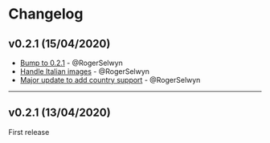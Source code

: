# Changelog

## v0.2.1 (15/04/2020)
- [Bump to 0.2.1](https://github.com/RogerSelwyn/skyq_remote/commit/afa4247830672bb7b6df6ea333569916c988086f) - @RogerSelwyn
- [Handle Italian images](https://github.com/RogerSelwyn/skyq_remote/commit/66fdeaef0948df65b4739d97c10d31324ecc221b) - @RogerSelwyn
- [Major update to add country support](https://github.com/RogerSelwyn/skyq_remote/commit/3bf9af237d506fe6dd5c51abbcc292acd15acc4d) - @RogerSelwyn

---

## v0.2.1 (13/04/2020)
First release
